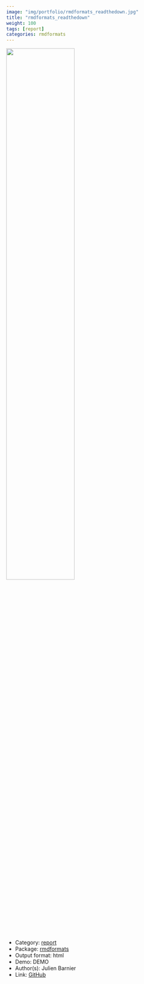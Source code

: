 ```yaml
---
image: "img/portfolio/rmdformats_readthedown.jpg"
title: "rmdformats_readthedown"
weight: 100
tags: [report]
categories: rmdformats
---
```




<!--more-->

<p><a href="../../img/portfolio/rmdformats_readthedown.jpg"><img class = "jf-image-shadow" src="../../img/portfolio/rmdformats_readthedown.jpg", width="60%"></a></p>

- Category: [report](../../tags/report)
- Package: [rmdformats](rmdformats)
- Output format: html
- Demo: DEMO
- Author(s): Julien Barnier
- Link: [GitHub](https://github.com/juba/rmdformats)


